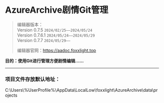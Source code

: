 # AzureArchive剧情Git管理
> 编辑器版本：  
> Version 0.7.5    `2024/02/25——2024/05/24`  
> Version 0.7.6.1    `2024/05/24——2024/05/29`  
> Version 0.7.7     `2024/05/29——`
> 
> 编辑器官网：https://aadoc.foxxlight.top

**目的：使用Git进行管理方便剧情编辑……**

---
### 项目文件存放默认地址：

C:\Users\\%UserProfile%\AppData\LocalLow\foxxlight\AzureArchive\data\projects
